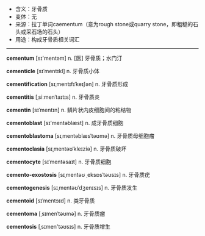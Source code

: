 - <span class="definition">含义：牙骨质</span>
- <span class="definition">变体：无</span>
- <span class="definition">来源：拉丁单词caementum（意为rough stone或quarry stone，即粗糙的石头或采石场的石头）</span>
- <span class="definition">用途：构成牙骨质相关词汇</span>

---

<span class="vocabulary">**cementum**</span> [sɪ'mentəm] n. [医] 牙骨质；水门汀

<span class="vocabulary">**cementicle**</span> [sɪˈmentɪkl] n. 牙骨质小体

<span class="vocabulary">**cementification**</span> [sɪˌmentɪfɪˈkeɪʃən] n. 牙骨质形成

<span class="vocabulary">**cementitis**</span> [ˌsiːmenˈtaɪtɪs] n. 牙骨质炎

<span class="vocabulary">**cementin**</span> [sɪˈmentɪn] n. 鳞片状内皮细胞间的粘结物

<span class="vocabulary">**cementoblast**</span> [sɪ'mentәblæst] n. 成牙骨质细胞

<span class="vocabulary">**cementoblastoma**</span> [sɪˌmentəblæsˈtəʊmə] n. 牙骨质母细胞瘤

<span class="vocabulary">**cementoclasia**</span> [sɪˌmentəʊˈkleɪziə] n. 牙骨质破坏

<span class="vocabulary">**cementocyte**</span> [sɪˈmentəsaɪt] n. 牙骨质细胞

<span class="vocabulary">**cemento-exostosis**</span> [sɪˌmentəʊ ˌeksɒsˈtəʊsɪs] n. 牙骨质疣

<span class="vocabulary">**cementogenesis**</span> [sɪˌmentəʊˈdʒenɪsɪs] n. 牙骨质发生

<span class="vocabulary">**cementoid**</span> [sɪˈmentɔɪd] n. 类牙骨质

<span class="vocabulary">**cementoma**</span> [ˌsɪmenˈtəʊmə] n. 牙骨质瘤

<span class="vocabulary">**cementosis**</span> [ˌsɪmen'təʊsɪs] n. 牙骨质增生


